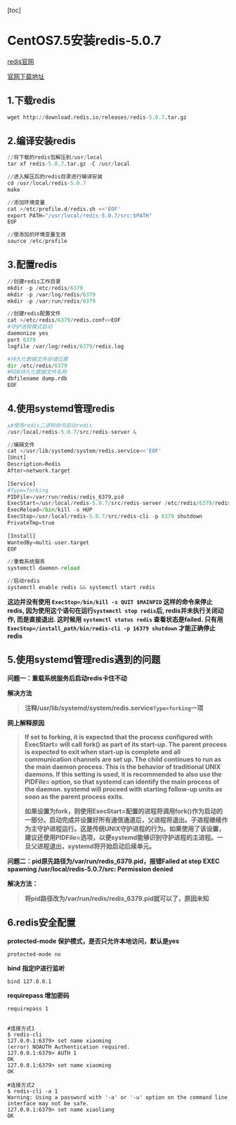 [toc]



# CentOS7.5安装redis-5.0.7

[redis官网](https://redis.io/)

[官网下载地址](https://redis.io/download)



## 1.下载redis

```python
wget http://download.redis.io/releases/redis-5.0.7.tar.gz
```



## 2.编译安装redis

```python
//将下载的redis包解压到/usr/local
tar xf redis-5.0.7.tar.gz -C /usr/local

//进入解压后的redis目录进行编译安装
cd /usr/local/redis-5.0.7 
make

//添加环境变量
cat >/etc/profile.d/redis.sh <<'EOF'
export PATH="/usr/local/redis-5.0.7/src:$PATH"
EOF

//使添加的环境变量生效
source /etc/profile
```



## 3.配置redis

```python
//创建redis工作目录
mkdir -p /etc/redis/6379
mkdir -p /var/log/redis/6379
mkdir -p /var/run/redis/6379

//创建redis配置文件
cat >/etc/redis/6379/redis.conf<<EOF
#守护进程模式启动
daemonize yes
port 6379
logfile /var/log/redis/6379/redis.log

#持久化数据文件存储位置
dir /etc/redis/6379
#RDB持久化数据文件名称
dbfilename dump.rdb
EOF
```





## 4.使用systemd管理redis

```python
⚠️#使用redis二进制命令启动redis
/usr/local/redis-5.0.7/src/redis-server &

//编辑文件
cat >/usr/lib/systemd/system/redis.service<<'EOF'
[Unit]
Description=Redis
After=network.target
 
[Service]
#Type=forking
PIDFile=/var/run/redis/redis_6379.pid
ExecStart=/usr/local/redis-5.0.7/src/redis-server /etc/redis/6379/redis.conf 
ExecReload=/bin/kill -s HUP 
ExecStop=/usr/local/redis-5.0.7/src/redis-cli -p 6379 shutdown
PrivateTmp=true
 
[Install]
WantedBy=multi-user.target
EOF

//重载系统服务
systemctl daemon-reload

//启动redis
systemctl enable redis && systemctl start redis
```



**这边并没有使用 `ExecStop=/bin/kill -s QUIT $MAINPID` 这样的命令来停止redis, 因为使用这个语句在运行`systemctl stop redis`后, redis并未执行关闭动作, 而是直接退出. 这时候用 `systemctl status redis` 查看状态是failed. 只有用`ExecStop=/install_path/bin/redis-cli -p 16379 shutdown` 才能正确停止redis**





## 5.使用systemd管理redis遇到的问题

**问题一：重载系统服务后启动redis卡住不动**

**解决方法**

> **注释/usr/lib/systemd/system/redis.service``Type=forking``一项**



**网上解释原因**

> **If set to forking, it is expected that the process configured with ExecStart= will call fork() as part of its start-up. The parent process is expected to exit when start-up is complete and all communication channels are set up. The child continues to run as the main daemon process. This is the behavior of traditional UNIX daemons. If this setting is used, it is recommended to also use the PIDFile= option, so that systemd can identify the main process of the daemon. systemd will proceed with starting follow-up units as soon as the parent process exits.**
>
> **如果设置为fork，则使用ExecStart=配置的进程将调用fork()作为启动的一部分。启动完成并设置好所有通信通道后，父进程将退出。子进程继续作为主守护进程运行。这是传统UNIX守护进程的行为。如果使用了该设置，建议还使用PIDFile=选项，以便systemd能够识别守护进程的主进程。一旦父进程退出，systemd将开始启动后续单元。**





**问题二：pid原先路径为/var/run/redis_6379.pid，报错Failed at step EXEC spawning /usr/local/redis-5.0.7/src: Permission denied**



**解决方法：**

> **将pid路径改为/var/run/redis/redis_6379.pid就可以了，原因未知**



## 6.redis安全配置

**protected-mode	保护模式，是否只允许本地访问，默认是yes**

```shell
protected-mode no
```



**bind	指定IP进行监听**

```shell
bind 127.0.0.1
```



**requirepass	增加密码**

```shell
requirepass 1


#连接方式1
$ redis-cli
127.0.0.1:6379> set name xiaoming
(error) NOAUTH Authentication required.
127.0.0.1:6379> AUTH 1
OK
127.0.0.1:6379> set name xiaoming
OK

#连接方式2
$ redis-cli -a 1
Warning: Using a password with '-a' or '-u' option on the command line interface may not be safe.
127.0.0.1:6379> set name xiaoliang
OK
```

